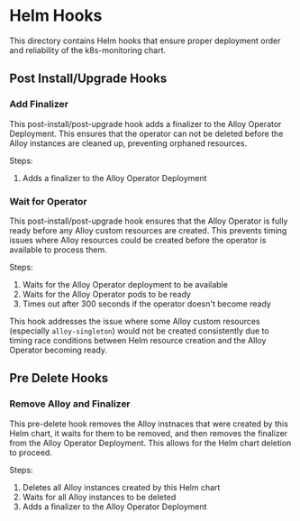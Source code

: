 <!--alex disable hook-->
<!--alex disable hooks-->

# Helm Hooks

This directory contains Helm hooks that ensure proper deployment order and reliability of the k8s-monitoring chart.

## Post Install/Upgrade Hooks

### Add Finalizer

This post-install/post-upgrade hook adds a finalizer to the Alloy Operator Deployment. This ensures that the operator
can not be deleted before the Alloy instances are cleaned up, preventing orphaned resources.

Steps:

1.  Adds a finalizer to the Alloy Operator Deployment

### Wait for Operator

This post-install/post-upgrade hook ensures that the Alloy Operator is fully ready before any Alloy custom resources are
created. This prevents timing issues where Alloy resources could be created before the operator is available to process
them.

Steps:

1.  Waits for the Alloy Operator deployment to be available
2.  Waits for the Alloy Operator pods to be ready
3.  Times out after 300 seconds if the operator doesn't become ready

This hook addresses the issue where some Alloy custom resources (especially `alloy-singleton`) would not be created
consistently due to timing race conditions between Helm resource creation and the Alloy Operator becoming ready.

## Pre Delete Hooks

### Remove Alloy and Finalizer

This pre-delete hook removes the Alloy instnaces that were created by this Helm chart, it waits for them to be removed,
and then removes the finalizer from the Alloy Operator Deployment. This allows for the Helm chart deletion to proceed.

Steps:

1.  Deletes all Alloy instances created by this Helm chart
2.  Waits for all Alloy instances to be deleted
3.  Adds a finalizer to the Alloy Operator Deployment
